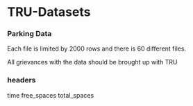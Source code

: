 # TRU-Datasets


### Parking Data

Each file is limited by 2000 rows and there is 60 different files. 

All grievances with the data should be brought up with TRU



### headers

time	free_spaces	total_spaces